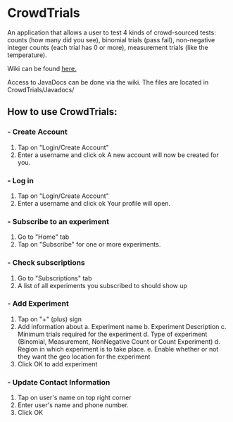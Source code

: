 # CrowdTrials
An application that allows a user to test 4 kinds of crowd-sourced tests: counts (how many did you see), binomial trials (pass fail), non-negative integer counts (each trial has 0 or more), measurement trials (like the temperature).

Wiki can be found [here.](https://github.com/CMPUT301-T13/CrowdTrials/wiki)

Access to JavaDocs can be done via the wiki. The files are located in CrowdTrials/Javadocs/

## How to use CrowdTrials:

### - Create Account

  1. Tap on "Login/Create Account"
  2. Enter a username and click ok
  A new account will now be created for you.
  
### - Log in
  1. Tap on "Login/Create Account"
  2. Enter a username and click ok
  Your profile will open.

### - Subscribe to an experiment
  1. Go to "Home" tab
  2. Tap on "Subscribe" for one or more experiments.

### - Check subscriptions 
  1. Go to "Subscriptions" tab
  2. A list of all experiments you subscribed to should show up

### - Add Experiment
  1. Tap on "+" (plus) sign
  2. Add information about 
    a. Experiment name
    b. Experiment Description
    c. Minimum trials required for the experiment
    d. Type of experiment (Binomial, Measurement, NonNegative Count or Count Experiment)
    d. Region in which experiment is to take place.
    e. Enable whether or not they want the geo location for the experiment
 3. Click OK to add experiment
 ### - Update Contact Information
  1. Tap on user's name on top right corner 
  2. Enter user's name and phone number.
  3. Click OK 
